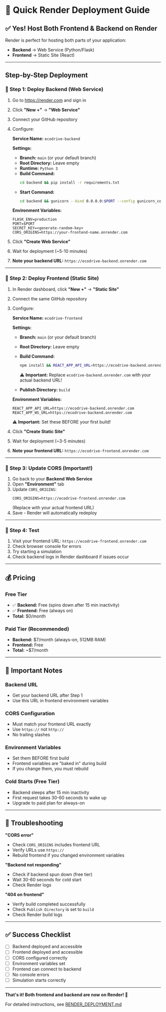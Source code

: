 # 🚀 Quick Render Deployment Guide

## ✅ Yes! Host Both Frontend & Backend on Render

Render is perfect for hosting both parts of your application:

- **Backend** → Web Service (Python/Flask)
- **Frontend** → Static Site (React)

---

## Step-by-Step Deployment

### 🎯 Step 1: Deploy Backend (Web Service)

1. Go to https://render.com and sign in
2. Click **"New +"** → **"Web Service"**
3. Connect your GitHub repository
4. Configure:

   **Service Name:** `ecodrive-backend`
   
   **Settings:**
   - **Branch:** `main` (or your default branch)
   - **Root Directory:** Leave empty
   - **Runtime:** `Python 3`
   - **Build Command:**
     ```bash
     cd backend && pip install -r requirements.txt
     ```
   - **Start Command:**
     ```bash
     cd backend && gunicorn --bind 0.0.0.0:$PORT --config gunicorn_config.py wsgi:app
     ```

   **Environment Variables:**
   ```
   FLASK_ENV=production
   PORT=$PORT
   SECRET_KEY=<generate-random-key>
   CORS_ORIGINS=https://your-frontend-name.onrender.com
   ```

5. Click **"Create Web Service"**
6. Wait for deployment (~5-10 minutes)
7. **Note your backend URL:** `https://ecodrive-backend.onrender.com`

---

### 🎯 Step 2: Deploy Frontend (Static Site)

1. In Render dashboard, click **"New +"** → **"Static Site"**
2. Connect the same GitHub repository
3. Configure:

   **Service Name:** `ecodrive-frontend`
   
   **Settings:**
   - **Branch:** `main` (or your default branch)
   - **Root Directory:** Leave empty
   - **Build Command:**
     ```bash
     npm install && REACT_APP_API_URL=https://ecodrive-backend.onrender.com npm run build
     ```
     ⚠️ **Important:** Replace `ecodrive-backend.onrender.com` with your actual backend URL!
   
   - **Publish Directory:** `build`
   
   **Environment Variables:**
   ```
   REACT_APP_API_URL=https://ecodrive-backend.onrender.com
   REACT_APP_WS_URL=https://ecodrive-backend.onrender.com
   ```
   ⚠️ **Important:** Set these BEFORE your first build!

4. Click **"Create Static Site"**
5. Wait for deployment (~3-5 minutes)
6. **Note your frontend URL:** `https://ecodrive-frontend.onrender.com`

---

### 🎯 Step 3: Update CORS (Important!)

1. Go back to your **Backend Web Service**
2. Open **"Environment"** tab
3. Update `CORS_ORIGINS`:
   ```
   CORS_ORIGINS=https://ecodrive-frontend.onrender.com
   ```
   (Replace with your actual frontend URL)
4. Save - Render will automatically redeploy

---

### 🎯 Step 4: Test

1. Visit your frontend URL: `https://ecodrive-frontend.onrender.com`
2. Check browser console for errors
3. Try starting a simulation
4. Check backend logs in Render dashboard if issues occur

---

## 💰 Pricing

### Free Tier
- ✅ **Backend:** Free (spins down after 15 min inactivity)
- ✅ **Frontend:** Free (always on)
- **Total:** $0/month

### Paid Tier (Recommended)
- **Backend:** $7/month (always-on, 512MB RAM)
- **Frontend:** Free
- **Total:** ~$7/month

---

## 🔑 Important Notes

### Backend URL
- Get your backend URL after Step 1
- Use this URL in frontend environment variables

### CORS Configuration
- Must match your frontend URL exactly
- Use `https://` not `http://`
- No trailing slashes

### Environment Variables
- Set them BEFORE first build
- Frontend variables are "baked in" during build
- If you change them, you must rebuild

### Cold Starts (Free Tier)
- Backend sleeps after 15 min inactivity
- First request takes 30-60 seconds to wake up
- Upgrade to paid plan for always-on

---

## 🐛 Troubleshooting

**"CORS error"**
- Check `CORS_ORIGINS` includes frontend URL
- Verify URLs use `https://`
- Rebuild frontend if you changed environment variables

**"Backend not responding"**
- Check if backend spun down (free tier)
- Wait 30-60 seconds for cold start
- Check Render logs

**"404 on frontend"**
- Verify build completed successfully
- Check `Publish Directory` is set to `build`
- Check Render build logs

---

## ✅ Success Checklist

- [ ] Backend deployed and accessible
- [ ] Frontend deployed and accessible  
- [ ] CORS configured correctly
- [ ] Environment variables set
- [ ] Frontend can connect to backend
- [ ] No console errors
- [ ] Simulation starts correctly

---

**That's it! Both frontend and backend are now on Render! 🎉**

For detailed instructions, see [RENDER_DEPLOYMENT.md](./RENDER_DEPLOYMENT.md)

